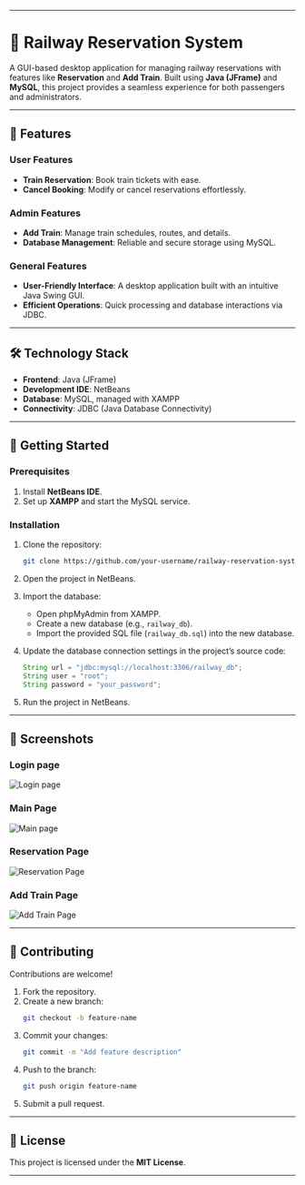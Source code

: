 
---

# 🚆 Railway Reservation System  

A GUI-based desktop application for managing railway reservations with features like **Reservation** and **Add Train**. Built using **Java (JFrame)** and **MySQL**, this project provides a seamless experience for both passengers and administrators.  

---

## 📌 Features  

### User Features  
- **Train Reservation**: Book train tickets with ease.  
- **Cancel Booking**: Modify or cancel reservations effortlessly.  

### Admin Features  
- **Add Train**: Manage train schedules, routes, and details.  
- **Database Management**: Reliable and secure storage using MySQL.  

### General Features  
- **User-Friendly Interface**: A desktop application built with an intuitive Java Swing GUI.  
- **Efficient Operations**: Quick processing and database interactions via JDBC.  

---

## 🛠️ Technology Stack  

- **Frontend**: Java (JFrame)  
- **Development IDE**: NetBeans  
- **Database**: MySQL, managed with XAMPP  
- **Connectivity**: JDBC (Java Database Connectivity)  

---

## 🚀 Getting Started  

### Prerequisites  
1. Install **NetBeans IDE**.  
2. Set up **XAMPP** and start the MySQL service.  

### Installation  

1. Clone the repository:  
   ```bash  
   git clone https://github.com/your-username/railway-reservation-system.git  
   ```  

2. Open the project in NetBeans.  

3. Import the database:  
   - Open phpMyAdmin from XAMPP.  
   - Create a new database (e.g., `railway_db`).  
   - Import the provided SQL file (`railway_db.sql`) into the new database.  

4. Update the database connection settings in the project’s source code:  
   ```java  
   String url = "jdbc:mysql://localhost:3306/railway_db";
   String user = "root";
   String password = "your_password";
   ```  

5. Run the project in NetBeans.  

---

## 📸 Screenshots 

### Login page
![Login page](src/Login.png)

### Main Page
![Main page](src/Main.png)

### Reservation Page  
![Reservation Page ](src/Reservation.png)

### Add Train Page  
 ![Add Train Page](src/AddTrain.png)

---

## 🤝 Contributing  

Contributions are welcome!  

1. Fork the repository.  
2. Create a new branch:  
   ```bash  
   git checkout -b feature-name  
   ```  
3. Commit your changes:  
   ```bash  
   git commit -m "Add feature description"  
   ```  
4. Push to the branch:  
   ```bash  
   git push origin feature-name  
   ```  
5. Submit a pull request.  

---

## 📝 License  

This project is licensed under the **MIT License**.  

---
